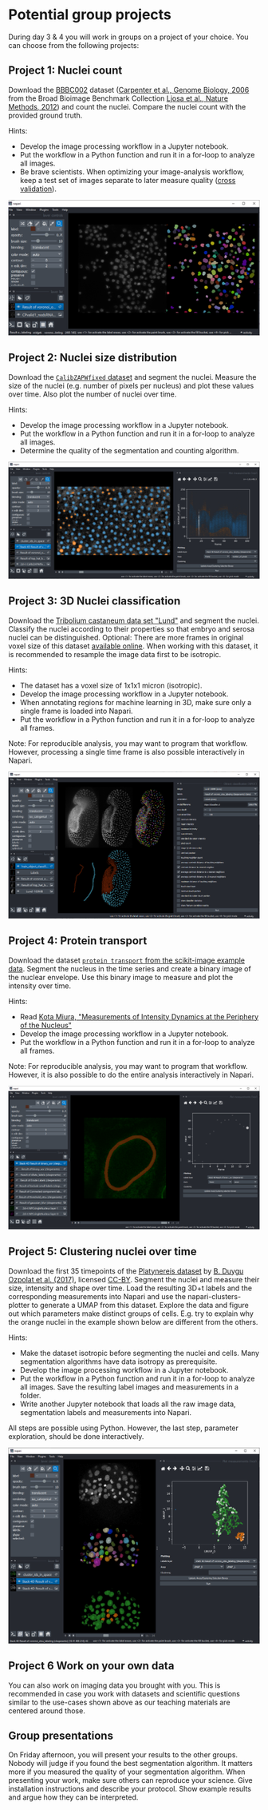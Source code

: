 # Potential group projects

During day 3 & 4 you will work in groups on a project of your choice. You can choose from the following projects:

## Project 1: Nuclei count

Download the [BBBC002](https://bbbc.broadinstitute.org/BBBC002) dataset 
([Carpenter et al., Genome Biology, 2006](http://genomebiology.com/2006/7/10/R100) from the 
Broad Bioimage Benchmark Collection [Ljosa et al., Nature Methods, 2012](http://dx.doi.org/10.1038/nmeth.2083)) and count the nuclei. 
Compare the nuclei count with the provided ground truth.

Hints: 
* Develop the image processing workflow in a Jupyter notebook.
* Put the workflow in a Python function and run it in a for-loop to analyze all images.
* Be brave scientists. When optimizing your image-analysis workflow, keep a test set of images separate to later measure quality ([cross validation](https://en.wikipedia.org/wiki/Cross-validation_(statistics))).

![img_2.png](img_2.png)

## Project 2: Nuclei size distribution

Download the [`CalibZAPWfixed` dataset](https://github.com/clEsperanto/clesperanto_example_data/blob/main/CalibZAPWfixed_000154_max.tif) and segment the nuclei.
Measure the size of the nuclei (e.g. number of pixels per nucleus) and plot these values over time. Also plot the number of nuclei over time.

Hints: 
* Develop the image processing workflow in a Jupyter notebook.
* Put the workflow in a Python function and run it in a for-loop to analyze all images.
* Determine the quality of the segmentation and counting algorithm.

![img_4.png](img_4.png)

## Project 3: 3D Nuclei classification

Download the [Tribolium castaneum data set "Lund"](https://github.com/clEsperanto/clesperanto_example_data/blob/main/Lund-100MB.tif) and segment the nuclei.
Classify the nuclei according to their properties so that embryo and serosa nuclei can be distinguished.
Optional: There are more frames in original voxel size of this dataset [available online](https://zenodo.org/record/5837363#.Y5S8R3bMJaQ). When working with this dataset, it is recommended to resample the image data first to be isotropic.

Hints:
* The dataset has a voxel size of 1x1x1 micron (isotropic).
* Develop the image processing workflow in a Jupyter notebook.
* When annotating regions for machine learning in 3D, make sure only a single frame is loaded into Napari.
* Put the workflow in a Python function and run it in a for-loop to analyze all frames.

Note: For reproducible analysis, you may want to program that workflow. 
However, processing a single time frame is also possible interactively in Napari.


![img_3.png](img_3.png)

## Project 4: Protein transport

Download the dataset [`protein transport` from the scikit-image example data](https://scikit-image.org/docs/stable/api/skimage.data.html#skimage.data.protein_transport).
Segment the nucleus in the time series and create a binary image of the nuclear envelope. 
Use this binary image to measure and plot the intensity over time.

Hints:
* Read [Kota Miura, "Measurements of Intensity Dynamics at the Periphery of the Nucleus"](https://link.springer.com/chapter/10.1007/978-3-030-22386-1_2)
* Develop the image processing workflow in a Jupyter notebook.
* Put the workflow in a Python function and run it in a for-loop to analyze all frames.

Note: For reproducible analysis, you may want to program that workflow. 
However, it is also possible to do the entire analysis interactively in Napari.

![img_1.png](img_1.png)

## Project 5: Clustering nuclei over time

Download the first 35 timepoints of the [Platynereis dataset](https://doi.org/10.5281/zenodo.1063531) by [B. Duygu Ozpolat et al. (2017)](https://elifesciences.org/articles/30463), licensed [CC-BY](https://creativecommons.org/licenses/by/4.0/legalcode).
Segment the nuclei and measure their size, intensity and shape over time.
Load the resulting 3D+t labels and the corresponding measurements into Napari and use the napari-clusters-plotter to generate a UMAP from this dataset.
Explore the data and figure out which parameters make distinct groups of cells. E.g. try to explain why the orange nuclei in the example shown below are different from the others.

Hints:
* Make the dataset isotropic before segmenting the nuclei and cells. Many segmentation algorithms have data isotropy as prerequisite.
* Develop the image processing workflow in a Jupyter notebook.
* Put the workflow in a Python function and run it in a for-loop to analyze all images. Save the resulting label images and measurements in a folder.
* Write another Jupyter notebook that loads all the raw image data, segmentation labels and measurements into Napari.

All steps are possible using Python. However, the last step, parameter exploration, should be done interactively.

![img_6.png](img_6.png)

## Project 6 Work on your own data

You can also work on imaging data you brought with you. This is recommended in case you work with datasets and scientific questions similar to the use-cases shown above as our teaching materials are centered around those.

## Group presentations

On Friday afternoon, you will present your results to the other groups. 
Nobody will judge if you found the best segmentation algorithm. 
It matters more if you measured the quality of your segmentation algorithm. 
When presenting your work, make sure others can reproduce your science. 
Give installation instructions and describe your protocol. 
Show example results and argue how they can be interpreted. 
